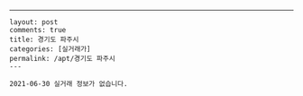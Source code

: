 ---
    layout: post
    comments: true
    title: 경기도 파주시
    categories: [실거래가]
    permalink: /apt/경기도 파주시
    ---

    2021-06-30 실거래 정보가 없습니다.

    